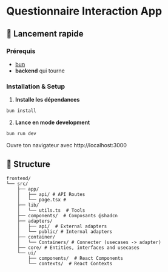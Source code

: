 # Questionnaire Interaction App


## 🚀 Lancement rapide

### Prérequis
- [bun](https://bun.com/docs/installation)
- **backend** qui tourne

### Installation & Setup

1. **Installe les dépendances**
```bash
bun install
```
2. **Lance en mode development**
```bash
bun run dev
```

Ouvre ton navigateur avec http://localhost:3000

## 📁 Structure
```
frontend/
└── src/
    ├── app/
    │   ├── api/ # API Routes
    │   └── page.tsx # 
    ├── lib/
    │   └── utils.ts  # Tools
    ├── components/  # Composants @shadcn
    ├── adapters/ 
    │   ├── api/  # External adapters
    │   └── public/ # Internal adapters
    ├── container/
    │   └── Containers/ # Connecter (usecases -> adapter)
    ├── core/ # Entities, interfaces and usecases
    └── ui/
        ├── components/  # React Components
        └── contexts/  # React Contexts
```
 